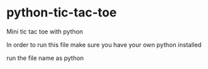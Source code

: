 # python-tic-tac-toe
Mini tic tac toe with python

In order to run this file make sure you have your own python installed

run the file name as python <file-name>
